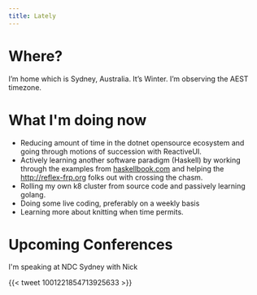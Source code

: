 ```yaml
---
title: Lately
---
```


# Where?

I’m home which is Sydney, Australia. It’s Winter. I’m observing the AEST timezone.

# What I'm doing now
- Reducing amount of time in the dotnet opensource ecosystem and going through motions of succession with ReactiveUI.
- Actively learning another software paradigm (Haskell) by working through the examples from [haskellbook.com](http://haskellbook.com) and helping the http://reflex-frp.org folks out with crossing the chasm. 
- Rolling my own k8 cluster from source code and passively learning golang. 
- Doing some live coding, preferably on a weekly basis
- Learning more about knitting when time permits.

# Upcoming Conferences

I'm speaking at NDC Sydney with Nick

{{< tweet 1001221854713925633 >}}